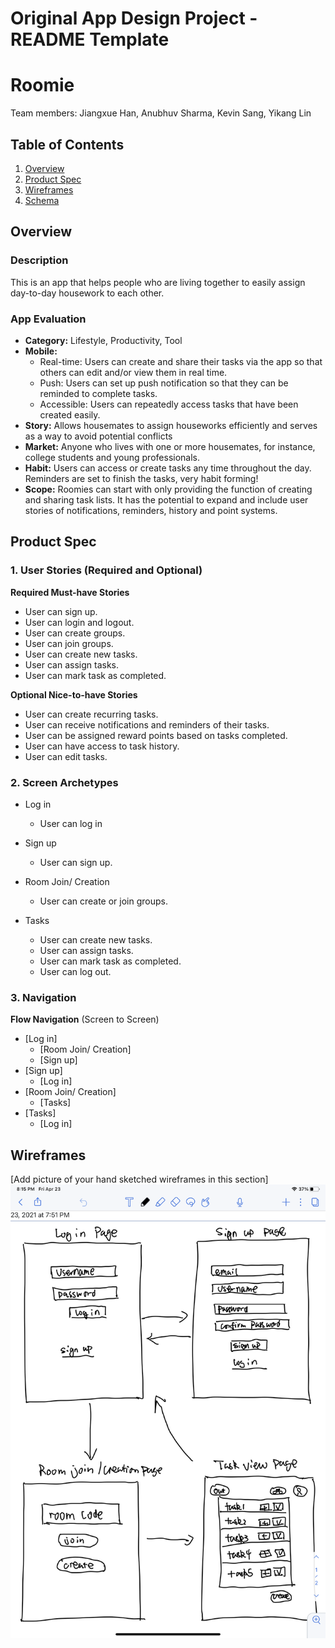 Original App Design Project - README Template
===

# Roomie

Team members: Jiangxue Han, Anubhuv Sharma, Kevin Sang, Yikang Lin

## Table of Contents
1. [Overview](#Overview)
1. [Product Spec](#Product-Spec)
1. [Wireframes](#Wireframes)
2. [Schema](#Schema)

## Overview
### Description
This is an app that helps people who are living together to easily assign day-to-day housework to each other. 

### App Evaluation
- **Category:** Lifestyle, Productivity, Tool
- **Mobile:** 
    - Real-time: Users can create and share their tasks via the app so that others can edit and/or view them in real time.
    - Push: Users can set up push notification so that they can be reminded to complete tasks.
    - Accessible: Users can repeatedly access tasks that have been created easily.
- **Story:** Allows housemates to assign houseworks efficiently and serves as a way to avoid potential conflicts
- **Market:** Anyone who lives with one or more housemates, for instance, college students  and young professionals.
- **Habit:** Users can access or create tasks any time throughout the day. Reminders are set to finish the tasks, very habit forming!
- **Scope:** Roomies can start with only providing the function of creating and sharing task lists. It has the potential to expand and include user stories of notifications, reminders, history and point systems.

## Product Spec

### 1. User Stories (Required and Optional)

**Required Must-have Stories**

* User can sign up.
* User can login and logout.
* User can create groups.
* User can join groups.
* User can create new tasks.
* User can assign tasks.
* User can mark task as completed.

**Optional Nice-to-have Stories**

* User can create recurring tasks.
* User can receive notifications and reminders of their tasks.
* User can be assigned reward points based on tasks completed.
* User can have access to task history.
* User can edit tasks.

### 2. Screen Archetypes

* Log in
    * User can log in
    
* Sign up
   * User can sign up.

* Room Join/ Creation 
   * User can create or join groups.
   
* Tasks 
   * User can create new tasks.
   * User can assign tasks.
   * User can mark task as completed.
   * User can log out.

### 3. Navigation

**Flow Navigation** (Screen to Screen)

* [Log in]
   * [Room Join/ Creation]
   * [Sign up]
* [Sign up]
   * [Log in]
* [Room Join/ Creation]
    * [Tasks]
* [Tasks]
    * [Log in]

## Wireframes
[Add picture of your hand sketched wireframes in this section]
![alt text](https://github.com/fourEyesSquad/Roomie/blob/main/wireframe.png)
